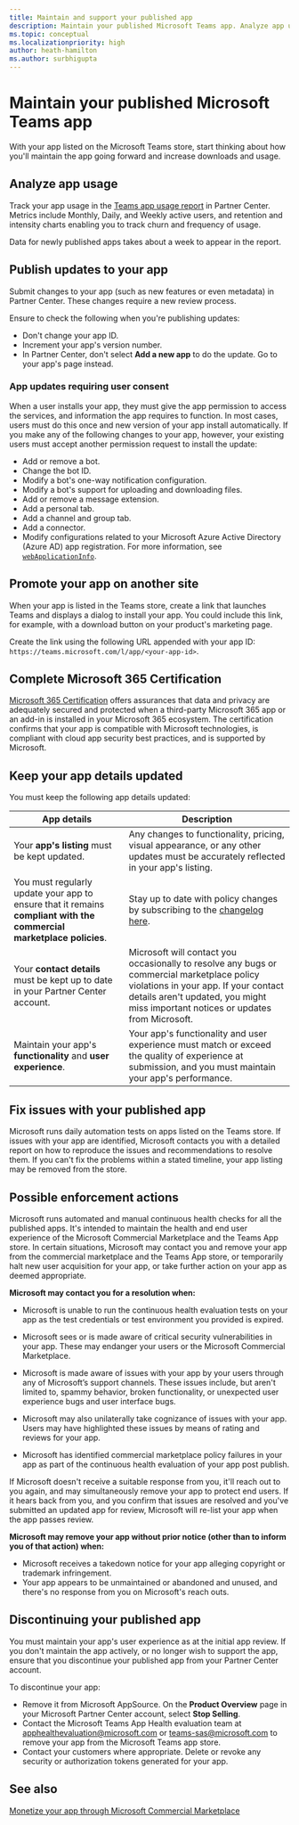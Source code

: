 ```yaml
---
title: Maintain and support your published app
description: Maintain your published Microsoft Teams app. Analyze app usage, publish updates, promote your app, complete Microsoft 365 Certification.
ms.topic: conceptual
ms.localizationpriority: high
author: heath-hamilton
ms.author: surbhigupta
---
```

# Maintain your published Microsoft Teams app

With your app listed on the Microsoft Teams store, start thinking about how you'll maintain the app going forward and increase downloads and usage.

## Analyze app usage

Track your app usage in the [Teams app usage report](/office/dev/store/teams-apps-usage) in Partner Center. Metrics include Monthly, Daily, and Weekly active users, and retention and intensity charts enabling you to track churn and frequency of usage.

Data for newly published apps takes about a week to appear in the report.

## Publish updates to your app

Submit changes to your app (such as new features or even metadata) in Partner Center. These changes require a new review process.

Ensure to check the following when you're publishing updates:

* Don't change your app ID.
* Increment your app's version number.
* In Partner Center, don't select **Add a new app** to do the update. Go to your app's page instead.

### App updates requiring user consent

When a user installs your app, they must give the app permission to access the services, and information the app requires to function. In most cases, users must do this once and new version of your app install automatically.
If you make any of the following changes to your app, however, your existing users must accept another permission request to install the update:

* Add or remove a bot.
* Change the bot ID.
* Modify a bot's one-way notification configuration.
* Modify a bot's support for uploading and downloading files.
* Add or remove a message extension.
* Add a personal tab.
* Add a channel and group tab.
* Add a connector.
* Modify configurations related to your Microsoft Azure Active Directory (Azure AD) app registration. For more information, see [`webApplicationInfo`](~/resources/schema/manifest-schema.md#webapplicationinfo).

## Promote your app on another site

When your app is listed in the Teams store, create a link that launches Teams and displays a dialog to install your app. You could include this link, for example, with a download button on your product's marketing page.

Create the link using the following URL appended with your app ID: `https://teams.microsoft.com/l/app/<your-app-id>`.

## Complete Microsoft 365 Certification

[Microsoft 365 Certification](/microsoft-365-app-certification/docs/certification) offers assurances that data and privacy are adequately secured and protected when a third-party Microsoft 365 app or an add-in is installed in your Microsoft 365 ecosystem. The certification confirms that your app is compatible with Microsoft technologies, is compliant with cloud app security best practices, and is supported by Microsoft.

## Keep your app details updated

You must keep the following app details updated:

| App details | Description |
|---|---|
| Your **app's listing** must be kept updated. | Any changes to functionality, pricing, visual appearance, or any other updates must be accurately reflected in your app's listing. |
| You must regularly update your app to ensure that it remains **compliant with the commercial marketplace policies**. | Stay up to date with policy changes by subscribing to the [changelog here](/legal/marketplace/offer-policies-change-history). |
| Your **contact details** must be kept up to date in your Partner Center account. | Microsoft will contact you occasionally to resolve any bugs or commercial marketplace policy violations in your app. If your contact details aren't updated, you might miss important notices or updates from Microsoft. |
| Maintain your app's **functionality** and **user experience**. | Your app's functionality and user experience must match or exceed the quality of experience at submission, and you must maintain your app's performance. |

## Fix issues with your published app

Microsoft runs daily automation tests on apps listed on the Teams store. If issues with your app are identified, Microsoft contacts you with a detailed report on how to reproduce the issues and recommendations to resolve them. If you can't fix the problems within a stated timeline, your app listing may be removed from the store.

## Possible enforcement actions

Microsoft runs automated and manual continuous health checks for all the published apps. It's intended to maintain the health and end user experience of the Microsoft Commercial Marketplace and the Teams App store. In certain situations, Microsoft may contact you and remove your app from the commercial marketplace and the Teams App store, or temporarily halt new user acquisition for your app, or take further action on your app as deemed appropriate.

**Microsoft may contact you for a resolution when:**

* Microsoft is unable to run the continuous health evaluation tests on your app as the test credentials or test environment you provided is expired.

* Microsoft sees or is made aware of critical security vulnerabilities in your app. These may endanger your users or the Microsoft Commercial Marketplace.

* Microsoft is made aware of issues with your app by your users through any of Microsoft’s support channels. These issues include, but aren't limited to, spammy behavior, broken functionality, or unexpected user experience bugs and user interface bugs.

* Microsoft may also unilaterally take cognizance of issues with your app. Users may have highlighted these issues by means of rating and reviews for your app.

* Microsoft has identified commercial marketplace policy failures in your app as part of the continuous health evaluation of your app post publish.

If Microsoft doesn't receive a suitable response from you, it'll reach out to you again, and may simultaneously remove your app to protect end users. If it hears back from you, and you confirm that issues are resolved and you've submitted an updated app for review, Microsoft will re-list your app when the app passes review.

**Microsoft may remove your app without prior notice (other than to inform you of that action) when:**

* Microsoft receives a takedown notice for your app alleging copyright or trademark infringement.
* Your app appears to be unmaintained or abandoned and unused, and there's no response from you on Microsoft's reach outs.

## Discontinuing your published app

You must maintain your app's user experience as at the initial app review. If you don't maintain the app actively, or no longer wish to support the app, ensure that you discontinue your published app from your Partner Center account.

To discontinue your app:

* Remove it from Microsoft AppSource. On the **Product Overview** page in your Microsoft Partner Center account, select **Stop Selling**.
* Contact the Microsoft Teams App Health evaluation team at [apphealthevaluation@microsoft.com](mailto:apphealthevaluation@microsoft.com) or [teams-sas@microsoft.com](mailto:teams-sas@microsoft.com) to remove your app from the Microsoft Teams app store.
* Contact your customers where appropriate. Delete or revoke any security or authorization tokens generated for your app.

## See also

[Monetize your app through Microsoft Commercial Marketplace](/office/dev/store/monetize-addins-through-microsoft-commercial-marketplace)
